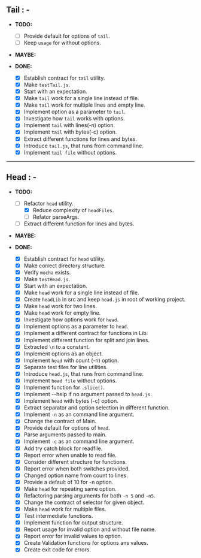 ## Tail : - 

* __TODO:__

  - [ ] Provide default for options of `tail`.
  - [ ] Keep `usage` for without options.

* __MAYBE:__

* __DONE:__

  - [x] Establish contract for `tail` utility.
  - [x] Make `testTail.js`.
  - [x] Start with an expectation.
  - [x] Make `tail` work for a single line instead of file.
  - [x] Make `tail` work for multiple lines and empty line.
  - [x] Implement option as a parameter to `tail`.
  - [x] Investigate how `tail` works with options.
  - [x] Implement `tail` with lines(-n) option.
  - [x] Implement `tail` with bytes(-c) option.
  - [x] Extract different functions for lines and bytes. 
  - [x] Introduce `tail.js`, that runs from command line.
  - [x] Implement `tail file` without options.

---

## Head : -

* __TODO:__

    - [ ] Refactor `head` utility.
      - [x] Reduce complexity of `headFiles`.
      - [ ] Refator parseArgs.
    - [ ] Extract different function for lines and bytes.

* __MAYBE:__

* __DONE:__

    - [x] Establish contract for `head` utility.
    - [x] Make correct directory structure.
    - [x] Verify `mocha` exists.
    - [x] Make `testHead.js`.
    - [x] Start with an expectation.
    - [x] Make `head` work for a single line instead of file.
    - [x] Create `headLib` in src and keep `head.js` in root of working   project.
    - [x] Make `head` work for two lines. 
    - [x] Make `head` work for empty line.  
    - [x] Investigate how options work for `head`.  
    - [x] Implement options as a parameter to `head`. 
    - [x] Implement a different contract for functions in Lib.  
    - [x] Implement different function for split and join lines.  
    - [x] Extracted `\n` to a constant. 
    - [x] Implement options as an object. 
    - [x] Implement `head` with count (-n) option.  
    - [x] Separate test files for line utilities. 
    - [x] Introduce `head.js`, that runs from command line.   
    - [x] Implement `head file` without options.  
    - [x] Implement function for `.slice()`.  
    - [x] Implement --help if no argument passed to `head.js`.  
    - [x] Implement `head` with bytes (-c) option.  
    - [x] Extract separator and option selection in different function. 
    - [x] Implement `-n` as an command line argument. 
    - [x] Change the contract of Main.  
    - [x] Provide default for options of `head`.  
    - [x] Parse arguments passed to main. 
    - [x] Implement `-c` as an command line argument. 
    - [x] Add try catch block for readfile. 
    - [x] Report error when unable to read file.  
    - [x] Consider different structure for functions. 
    - [x] Report error when both switches provided. 
    - [x] Changed option name from count to lines.  
    - [x] Provide a default of 10 for -n option.  
    - [x] Make `head` for repeating same option.  
    - [x] Refactoring parsing arguments for both `-n 5` and `-n5`.  
    - [x] Change the contract of selector for given object. 
    - [x] Make `head` work for multiple files.  
    - [x] Test intermediate functions.  
    - [x] Implement function for output structure.  
    - [x] Report usage for invalid option and without file name.
    - [x] Report error for invalid values to option.
    - [x] Create Validation functions for options ans values.
    - [x] Create exit code for errors.
